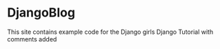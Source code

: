 # DjangoBlog

This site contains example code for the Django girls Django Tutorial with comments added